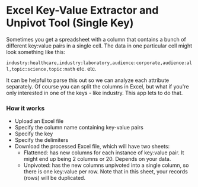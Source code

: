 # Excel Key-Value Extractor and Unpivot Tool (Single Key)
Sometimes you get a spreadsheet with a column that contains a bunch of different key:value pairs in a single cell. The data in one particular cell might look something like this:

```industry:healthcare,industry:laboratory,audience:corporate,audience:all,topic:science,topic:math``` etc. etc. 

It can be helpful to parse this out so we can analyze each attribute separately. Of course you can split the columns in Excel, but what if you're only interested in one of the keys - like industry. This app lets to do that.

### How it works
- Upload an Excel file
- Specify the column name containing key-value pairs
- Specify the key
- Specify the delimiters
- Download the processed Excel file, which will have two sheets: 
  - Flattened: has new columns for each instance of key:value pair. It might end up being 2 columns or 20. Depends on your data. 
  - Unpivoted: has the new columns unpivoted into a single column, so there is one key:value per row. Note that in this sheet, your records (rows) will be duplicated.
